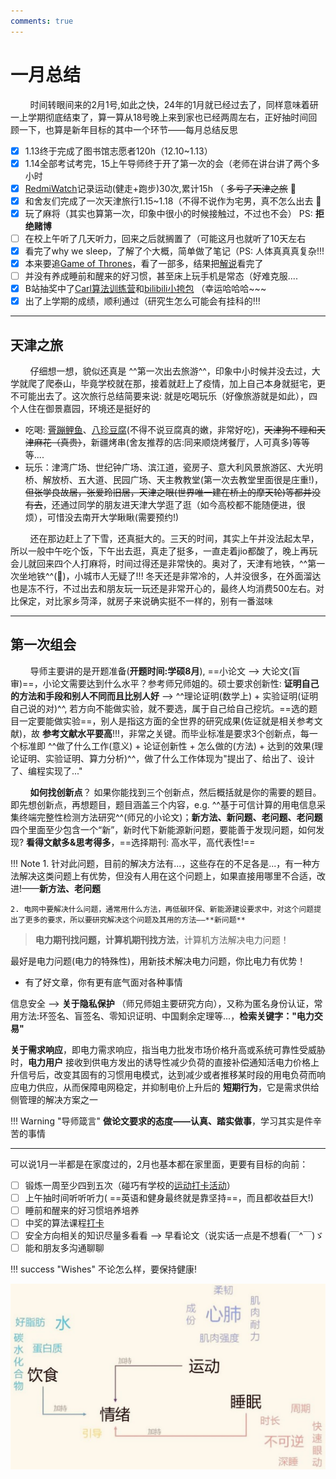 ```yaml
---
comments: true
---
```


# 一月总结

&nbsp; &nbsp; &nbsp; &nbsp; 时间转眼间来的2月1号,如此之快，24年的1月就已经过去了，同样意味着研一上学期彻底结束了，算一算从18号晚上来到家也已经两周左右，正好抽时间回顾一下，也算是新年目标的其中一个环节——每月总结反思

- [x] 1.13终于完成了图书馆志愿者120h（12.10~1.13）
- [x] 1.14全部考试考完，15上午导师终于开了第一次的会（老师在讲台讲了两个多小时
- [x] [RedmiWatch](https://item.jd.com/100077926270.html)记录运动(健走+跑步)30次,累计15h （ ~~多亏了天津之旅~~ 🤣
- [x] 和舍友们完成了一次天津旅行1.15~1.18（不得不说作为宅男，真不怎么出去 🙈 
- [x] 玩了麻将（其实也算第一次，印象中很小的时候接触过，不过也不会） PS: **拒绝赌博**
- [ ] 在校上午听了几天听力，回来之后就搁置了（可能这月也就听了10天左右
- [x] 看完了why we sleep，了解了个大概，简单做了笔记（PS: 人体真真真复杂!!!
- [x] 本来要追[Game of Thrones](https://zh.wikipedia.org/wiki/%E6%9D%83%E5%8A%9B%E7%9A%84%E6%B8%B8%E6%88%8F_(%E7%94%B5%E8%A7%86%E5%89%A7))，看了一部多，结果把[解说](https://www.bilibili.com/video/BV1HM411G7Fj/?spm_id_from=333.337.search-card.all.click)看完了
- [ ] 并没有养成睡前和醒来的好习惯，甚至床上玩手机是常态（好难克服....
- [x] B站抽奖中了[Carl算法训练营](https://t.bilibili.com/890027265127088149?spm_id_from=333.999.0.0#:~:text=%E6%81%AD%E5%96%9C%E8%BF%99%E4%B8%A4%E4%BD%8D%E5%BD%95%E5%8F%8B%E4%B8%AD%E5%A5%96%EF%BC%8CB%E7%AB%99%E7%A7%81%E4%BF%A1%E6%88%91%E6%8B%89%E4%BD%A0%E5%85%A5%E7%BE%A4%E5%93%88%20%40H%2DYiheng%20%40%E8%9C%82%E8%9C%9C%E5%8A%A0%E7%89%9B%E5%A5%B6%E5%90%97)和[bilibili小挎包](https://www.bilibili.com/opus/888743336195653656?spm_id_from=333.999.0.0) （幸运哈哈哈~~~
- [x] 出了上学期的成绩，顺利通过（研究生怎么可能会有挂科的!!! 

------

## 天津之旅

&nbsp; &nbsp; &nbsp; &nbsp; 仔细想一想，貌似还真是 ^^第一次出去旅游^^，印象中小时候并没去过，大学就爬了爬泰山，毕竟学校就在那，接着就赶上了疫情，加上自己本身就挺宅，更不可能出去了。这次旅行总结简要来说: 就是吃喝玩乐（好像旅游就是如此），四个人住在御景嘉园，环境还是挺好的

- 吃喝:  [罾蹦鲤鱼](https://baike.baidu.com/item/%E7%BD%BE%E8%B9%A6%E9%B2%A4%E9%B1%BC/7794710)、[八珍豆腐](https://baike.baidu.com/item/%E5%85%AB%E7%8F%8D%E8%B1%86%E8%85%90?fromModule=lemma_search-box)(不得不说豆腐真的嫩，非常好吃)，~~天津狗不理和天津麻花（真贵）~~，新疆烤串(舍友推荐的店:同来顺烧烤餐厅，人可真多)等等等....
- 玩乐：津湾广场、世纪钟广场、滨江道，瓷房子、意大利风景旅游区、大光明桥、解放桥、五大道、民园广场、天主教教堂(第一次去教堂里面很是庄重!)，~~但张学良故居，张爱玲旧居，天津之眼(世界唯一建在桥上的摩天轮)等都并没有去~~，还通过同学的朋友进天津大学逛了逛（如今高校都不能随便进，很烦），可惜没去南开大学瞅瞅(需要预约!)

&nbsp; &nbsp; &nbsp; &nbsp; 还在那边赶上了下雪，还真挺大的。三天的时间，其实上午并没法起太早，所以一般中午吃个饭，下午出去逛，真走了挺多，一直走着jio都酸了，晚上再玩会儿就回来四个人打麻将，时间过得还是非常快的。奥对了，天津有地铁，^^第一次坐地铁^^(🤣)，小城市人无疑了!!! 冬天还是非常冷的，人并没很多，在外面溜达也是冻不行，不过出去和朋友玩一玩还是非常开心的，最终人均消费$500$左右。对比保定，对比家乡菏泽，就房子来说确实挺不一样的，别有一番滋味

-------

## 第一次组会

&nbsp; &nbsp; &nbsp; &nbsp; 导师主要讲的是开题准备(**开题时间:学硕8月**), ==小论文 --> 大论文(盲审)==，小论文需要达到什么水平？参考师兄师姐的。硕士要求创新性: **证明自己的方法和手段和别人不同而且比别人好** --> ^^理论证明(数学上) + 实验证明(证明自己说的对)^^, 若方向不能做实验，就不要选，属于自己给自己挖坑。==选的题目一定要能做实验==，别人是指这方面的全世界的研究成果(佐证就是相关参考文献)，故 **参考文献水平要高**!!!，非常之关键。而毕业标准是要求3个创新点，每一个标准即 ^^做了什么工作(意义) + 论证创新性 + 怎么做的(方法) + 达到的效果(理论证明、实验证明、算力分析)^^，做了什么工作体现为"提出了、给出了、设计了、编程实现了..."

&nbsp; &nbsp; &nbsp; &nbsp; **如何找创新点**？ 如果你能找到三个创新点，然后概括就是你的需要的题目。即先想创新点，再想题目，题目涵盖三个内容，e.g. ^^基于可信计算的用电信息采集终端完整性检测方法研究^^(师兄的小论文)；**新方法、新问题、老问题、老问题** 四个里面至少包含一个“新”，新时代下新能源新问题，要能善于发现问题，如何发现? **看得文献多&思考得多**，==选择期刊: 高水平，高代表性!==

!!! Note
    1. 针对此问题，目前的解决方法有...，这些存在的不足各是...，有一种方法解决这类问题上有优势，但没有人用在这个问题上，如果直接用哪里不合适，改进!——**新方法、老问题**

    2. 电网中要解决什么问题，通常用什么方法，再低碳环保、新能源建设要求中，对这个问题提出了更多的要求，所以要研究解决这个问题及其用的方法——**新问题**

> **电力期刊找问题，计算机期刊找方法**，计算机方法解决电力问题！

最好是电力问题(电力的特殊性)，用新技术解决电力问题，你比电力有优势！

- 有了好文章，你有更有底气面对各种事情

信息安全 --> **关于隐私保护** （师兄师姐主要研究方向），又称为匿名身份认证，常用方法:环签名、盲签名、零知识证明、中国剩余定理等...，**检索关键字："电力交易"**

**关于需求响应**，即电力需求响应，指当电力批发市场价格升高或系统可靠性受威胁时，**电力用户** 接收到供电方发出的诱导性减少负荷的直接补偿通知活电力价格上升信号后，改变其固有的习惯用电模式，达到减少或者推移某时段的用电负荷而响应电力供应，从而保障电网稳定，并抑制电价上升后的 **短期行为**，它是需求供给侧管理的解决方案之一

!!! Warning "导师箴言"
    **做论文要求的态度——认真、踏实做事**，学习其实是件辛苦的事情

-----

可以说1月一半都是在家度过的，2月也基本都在家里面，更要有目标的向前：

- [ ] 锻炼一周至少四到五次（碰巧有学校的[运动打卡活动](https://mp.weixin.qq.com/s/vTPeyWZU3d45uLxy6YGxKA)）
- [ ] 上午抽时间听听听力( ==英语和健身最终就是靠坚持==，而且都收益巨大!)
- [ ] 睡前和醒来的好习惯培养培养
- [ ] 中奖的算法课程[打卡](https://docs.qq.com/sheet/DUGRIUGliQ3dHQ25F?tab=BB08J2)
- [ ] 安全方向相关的知识尽量多看看 -->  早看论文（说实话一点是不想看(￣^￣)ゞ
- [ ] 能和朋友多沟通聊聊

!!! success "Wishes"
    不论怎么样，要保持健康!

![health](./assets/health.jpg)


